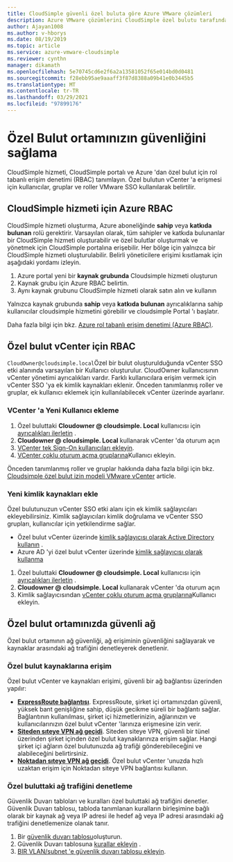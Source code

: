```yaml
---
title: CloudSimple güvenli özel buluta göre Azure VMware çözümleri
description: Azure VMware çözümlerini CloudSimple özel bulutu tarafından nasıl güvence altına alınacağını açıklar
author: Ajayan1008
ms.author: v-hborys
ms.date: 08/19/2019
ms.topic: article
ms.service: azure-vmware-cloudsimple
ms.reviewer: cynthn
manager: dikamath
ms.openlocfilehash: 5e70745cd6e2f6a2a13581052f65e014bd0d0481
ms.sourcegitcommit: f28ebb95ae9aaaff3f87d8388a09b41e0b3445b5
ms.translationtype: MT
ms.contentlocale: tr-TR
ms.lasthandoff: 03/29/2021
ms.locfileid: "97899176"
---
```

# <a name="how-to-secure-your-private-cloud-environment"></a>Özel Bulut ortamınızın güvenliğini sağlama

CloudSimple hizmeti, CloudSimple portalı ve Azure 'dan özel bulut için rol tabanlı erişim denetimi (RBAC) tanımlayın.  Özel bulutun vCenter 'a erişmesi için kullanıcılar, gruplar ve roller VMware SSO kullanılarak belirtilir.  

## <a name="azure-rbac-for-cloudsimple-service"></a>CloudSimple hizmeti için Azure RBAC

CloudSimple hizmeti oluşturma, Azure aboneliğinde **sahip** veya **katkıda bulunan** rolü gerektirir.  Varsayılan olarak, tüm sahipler ve katkıda bulunanlar bir CloudSimple hizmeti oluşturabilir ve özel bulutlar oluşturmak ve yönetmek için CloudSimple portalına erişebilir.  Her bölge için yalnızca bir CloudSimple hizmeti oluşturulabilir.  Belirli yöneticilere erişimi kısıtlamak için aşağıdaki yordamı izleyin.

1. Azure portal yeni bir **kaynak grubunda** Cloudsimple hizmeti oluşturun
2. Kaynak grubu için Azure RBAC belirtin.
3. Aynı kaynak grubunu CloudSimple hizmeti olarak satın alın ve kullanın

Yalnızca kaynak grubunda **sahip** veya **katkıda bulunan** ayrıcalıklarına sahip kullanıcılar cloudsimple hizmetini görebilir ve cloudsimple Portal 'ı başlatır.

Daha fazla bilgi için bkz. [Azure rol tabanlı erişim denetimi (Azure RBAC)](../role-based-access-control/overview.md).

## <a name="rbac-for-private-cloud-vcenter"></a>Özel bulut vCenter için RBAC

`CloudOwner@cloudsimple.local`Özel bir bulut oluşturulduğunda vCenter SSO etki alanında varsayılan bir Kullanıcı oluşturulur.  CloudOwner kullanıcısının vCenter yönetimi ayrıcalıkları vardır. Farklı kullanıcılara erişim vermek için vCenter SSO 'ya ek kimlik kaynakları eklenir.  Önceden tanımlanmış roller ve gruplar, ek kullanıcı eklemek için kullanılabilecek vCenter üzerinde ayarlanır.

### <a name="add-new-users-to-vcenter"></a>VCenter 'a Yeni Kullanıcı ekleme

1. Özel buluttaki **Cloudowner \@ cloudsimple. Local** kullanıcısı için [ayrıcalıkları ilerletin](escalate-private-cloud-privileges.md) .
2. **Cloudowner \@ cloudsimple. Local** kullanarak vCenter 'da oturum açın
3. [VCenter tek Sign-On kullanıcıları ekleyin](https://docs.vmware.com/en/VMware-vSphere/5.5/com.vmware.vsphere.security.doc/GUID-72BFF98C-C530-4C50-BF31-B5779D2A4BBB.html).
4. [VCenter çoklu oturum açma gruplarına](https://docs.vmware.com/en/VMware-vSphere/5.5/com.vmware.vsphere.security.doc/GUID-CDEA6F32-7581-4615-8572-E0B44C11D80D.html)Kullanıcı ekleyin.

Önceden tanımlanmış roller ve gruplar hakkında daha fazla bilgi için bkz. [Cloudsimple özel bulut izin modeli VMware vCenter](learn-private-cloud-permissions.md) article.

### <a name="add-new-identity-sources"></a>Yeni kimlik kaynakları ekle

Özel bulutunuzun vCenter SSO etki alanı için ek kimlik sağlayıcıları ekleyebilirsiniz.  Kimlik sağlayıcıları kimlik doğrulama ve vCenter SSO grupları, kullanıcılar için yetkilendirme sağlar.

* Özel bulut vCenter üzerinde [kimlik sağlayıcısı olarak Active Directory kullanın](set-vcenter-identity.md) .
* Azure AD 'yi özel bulut vCenter üzerinde [kimlik sağlayıcısı olarak kullanma](azure-ad.md)

1. Özel buluttaki **Cloudowner \@ cloudsimple. Local** kullanıcısı için [ayrıcalıkları ilerletin](escalate-private-cloud-privileges.md) .
2. **Cloudowner \@ cloudsimple. Local** kullanarak vCenter 'da oturum açın
3. Kimlik sağlayıcısından [vCenter çoklu oturum açma gruplarına](https://docs.vmware.com/en/VMware-vSphere/5.5/com.vmware.vsphere.security.doc/GUID-CDEA6F32-7581-4615-8572-E0B44C11D80D.html)Kullanıcı ekleyin.

## <a name="secure-network-on-your-private-cloud-environment"></a>Özel bulut ortamınızda güvenli ağ

Özel bulut ortamının ağ güvenliği, ağ erişiminin güvenliğini sağlayarak ve kaynaklar arasındaki ağ trafiğini denetleyerek denetlenir.

### <a name="access-to-private-cloud-resources"></a>Özel bulut kaynaklarına erişim

Özel bulut vCenter ve kaynakları erişimi, güvenli bir ağ bağlantısı üzerinden yapılır:

* **[ExpressRoute bağlantısı](on-premises-connection.md)**. ExpressRoute, şirket içi ortamınızdan güvenli, yüksek bant genişliğine sahip, düşük gecikme süreli bir bağlantı sağlar.  Bağlantının kullanılması, şirket içi hizmetlerinizin, ağlarınızın ve kullanıcılarınızın özel bulut vCenter 'larınıza erişmesine izin verir.
* **[Siteden sıteye VPN ağ geçidi](vpn-gateway.md)**. Siteden siteye VPN, güvenli bir tünel üzerinden şirket içinden özel bulut kaynaklarınıza erişim sağlar.  Hangi şirket içi ağların özel bulutunuzda ağ trafiği gönderebileceğini ve alabileceğini belirtirsiniz.
* **[Noktadan sıteye VPN ağ geçidi](vpn-gateway.md#set-up-a-site-to-site-vpn-gateway)**. Özel bulut vCenter 'unuzda hızlı uzaktan erişim için Noktadan siteye VPN bağlantısı kullanın.

### <a name="control-network-traffic-in-private-cloud"></a>Özel buluttaki ağ trafiğini denetleme

Güvenlik Duvarı tabloları ve kuralları özel buluttaki ağ trafiğini denetler.  Güvenlik Duvarı tablosu, tabloda tanımlanan kuralların birleşimine bağlı olarak bir kaynak ağ veya IP adresi ile hedef ağ veya IP adresi arasındaki ağ trafiğini denetlemenize olanak tanır.

1. Bir [güvenlik duvarı tablosu](firewall.md#add-a-new-firewall-table)oluşturun.
2. Güvenlik Duvarı tablosuna [kurallar ekleyin](firewall.md#create-a-firewall-rule) .
3. [BIR VLAN/subnet 'e güvenlik duvarı tablosu ekleyin](firewall.md#attach-vlans-subnet).
